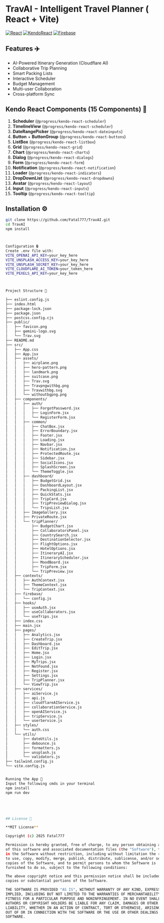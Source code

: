 # TravAI - Intelligent Travel Planner ( React + Vite)

[![React](https://img.shields.io/badge/React-18-blue)](https://react.dev/)
[![KendoReact](https://img.shields.io/badge/KendoReact-15_Components-blueviolet)](https://www.telerik.com/kendo-react-ui/)
[![Firebase](https://img.shields.io/badge/Firebase-9-red)](https://firebase.google.com)

## Features ✈️
- AI-Powered Itinerary Generation (Cloudflare AI)
- Collaborative Trip Planning
- Smart Packing Lists
- Interactive Scheduler
- Budget Management
- Multi-user Collaboration
- Cross-platform Sync

## Kendo React Components (15 Components) 🔧
1. **Scheduler** (`@progress/kendo-react-scheduler`)
2. **TimelineView** (`@progress/kendo-react-scheduler`)
3. **DateRangePicker** (`@progress/kendo-react-dateinputs`)
4. **Button** + **ButtonGroup** (`@progress/kendo-react-buttons`)
5. **ListBox** (`@progress/kendo-react-listbox`)
6. **Grid** (`@progress/kendo-react-grid`)
7. **Chart** (`@progress/kendo-react-charts`)
8. **Dialog** (`@progress/kendo-react-dialogs`)
9. **Form** (`@progress/kendo-react-form`)
10. **Notification** (`@progress/kendo-react-notification`)
11. **Loader** (`@progress/kendo-react-indicators`)
12. **DropDownList** (`@progress/kendo-react-dropdowns`)
13. **Avatar** (`@progress/kendo-react-layout`)
14. **Input** (`@progress/kendo-react-inputs`)
15. **Tooltip** (`@progress/kendo-react-tooltip`)

## Installation ⚙️
```bash
git clone https://github.com/Fatal777/TravAI.git
cd TravAI
npm install



Configuration 🔒
Create .env file with:
VITE_OPENAI_API_KEY=your_key_here
VITE_UNSPLASH_ACCESS_KEY=your_key_here
VITE_UNSPLASH_SECRET_KEY=your_key_here
VITE_CLOUDFLARE_AI_TOKEN=your_token_here
VITE_PEXELS_API_KEY=your_key_here



Project Structure 📂

├── eslint.config.js
├── index.html
├── package-lock.json
├── package.json
├── postcss.config.cjs
├── public/
│   ├── favicon.png
│   ├── gemini-logo.svg
│   └── Trav.svg
├── README.md
├── src/
│   ├── App.css
│   ├── App.jsx
│   ├── assets/
│   │   ├── airplane.png
│   │   ├── hero-pattern.png
│   │   ├── landmark.png
│   │   ├── suitcase.png
│   │   ├── Trav.svg
│   │   ├── Travpngwithbg.png
│   │   ├── Travwithbg.svg
│   │   └── withoutbgpng.png
│   ├── components/
│   │   ├── auth/
│   │   │   ├── ForgotPassword.jsx
│   │   │   ├── LoginForm.jsx
│   │   │   └── RegisterForm.jsx
│   │   ├── common/
│   │   │   ├── ChatBox.jsx
│   │   │   ├── ErrorBoundary.jsx
│   │   │   ├── Footer.jsx
│   │   │   ├── Loading.jsx
│   │   │   ├── Navbar.jsx
│   │   │   ├── Notification.jsx
│   │   │   ├── ProtectedRoute.jsx
│   │   │   ├── Sidebar.jsx
│   │   │   ├── SocialIcons.jsx
│   │   │   ├── SplashScreen.jsx
│   │   │   └── ThemeToggle.jsx
│   │   ├── dashboard/
│   │   │   ├── BudgetGrid.jsx
│   │   │   ├── DashboardLayout.jsx
│   │   │   ├── PackingList.jsx
│   │   │   ├── QuickStats.jsx
│   │   │   ├── TripCard.jsx
│   │   │   ├── TripPreviewDialog.jsx
│   │   │   └── TripsList.jsx
│   │   ├── ImageGallery.jsx
│   │   ├── PrivateRoute.jsx
│   │   └── tripPlanner/
│   │       ├── BudgetChart.jsx
│   │       ├── CollaboratorsPanel.jsx
│   │       ├── CountrySearch.jsx
│   │       ├── DestinationSelector.jsx
│   │       ├── FlightOptions.jsx
│   │       ├── HotelOptions.jsx
│   │       ├── ItineraryAI.jsx
│   │       ├── ItineraryScheduler.jsx
│   │       ├── MoodBoard.jsx
│   │       ├── TripForm.jsx
│   │       └── TripPreview.jsx
│   ├── contexts/
│   │   ├── AuthContext.jsx
│   │   ├── ThemeContext.jsx
│   │   └── TripContext.jsx
│   ├── firebase/
│   │   └── config.js
│   ├── hooks/
│   │   ├── useAuth.jsx
│   │   ├── useCollaborators.jsx
│   │   └── useTrips.jsx
│   ├── index.css
│   ├── main.jsx
│   ├── pages/
│   │   ├── Analytics.jsx
│   │   ├── CreateTrip.jsx
│   │   ├── Dashboard.jsx
│   │   ├── EditTrip.jsx
│   │   ├── Home.jsx
│   │   ├── Login.jsx
│   │   ├── MyTrips.jsx
│   │   ├── NotFound.jsx
│   │   ├── Register.jsx
│   │   ├── Settings.jsx
│   │   ├── TripPlanner.jsx
│   │   └── ViewTrip.jsx
│   ├── services/
│   │   ├── aiService.js
│   │   ├── api.js
│   │   ├── cloudflareAIService.js
│   │   ├── collaborationService.js
│   │   ├── openAIService.js
│   │   ├── tripService.js
│   │   └── userService.js
│   ├── styles/
│   │   └── auth.css
│   └── utils/
│       ├── dateUtils.js
│       ├── debounce.js
│       ├── formatters.js
│       ├── unsplash.js
│       └── validators.js
├── tailwind.config.js
└── vite.config.js


Running the App 🚀
Input the following cmds in your terminal
npm install
npm run dev





## License 📄

**MIT License**  

Copyright (c) 2025 Fatal777  

Permission is hereby granted, free of charge, to any person obtaining a copy  
of this software and associated documentation files (the "Software"), to deal  
in the Software without restriction, including without limitation the rights  
to use, copy, modify, merge, publish, distribute, sublicense, and/or sell  
copies of the Software, and to permit persons to whom the Software is  
furnished to do so, subject to the following conditions:  

The above copyright notice and this permission notice shall be included in all  
copies or substantial portions of the Software.  

THE SOFTWARE IS PROVIDED "AS IS", WITHOUT WARRANTY OF ANY KIND, EXPRESS OR  
IMPLIED, INCLUDING BUT NOT LIMITED TO THE WARRANTIES OF MERCHANTABILITY,  
FITNESS FOR A PARTICULAR PURPOSE AND NONINFRINGEMENT. IN NO EVENT SHALL THE  
AUTHORS OR COPYRIGHT HOLDERS BE LIABLE FOR ANY CLAIM, DAMAGES OR OTHER  
LIABILITY, WHETHER IN AN ACTION OF CONTRACT, TORT OR OTHERWISE, ARISING FROM,  
OUT OF OR IN CONNECTION WITH THE SOFTWARE OR THE USE OR OTHER DEALINGS IN THE  
SOFTWARE.  